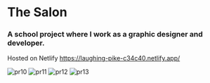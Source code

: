 <h1>The Salon</h1>

<h3>A school project where I work as a graphic designer and developer.</h3>

Hosted on Netlify https://laughing-pike-c34c40.netlify.app/

![pr10](https://user-images.githubusercontent.com/78624317/171376272-d50ac498-3c4f-40c9-a1ed-d13377ae71d8.JPG)
![pr11](https://user-images.githubusercontent.com/78624317/171376277-b7e6068a-35f6-45c4-bca6-751f1d71c1d3.JPG)
![pr12](https://user-images.githubusercontent.com/78624317/171376281-a13681a4-85d6-4b01-b8c3-ca86f0fa52df.JPG)
![pr13](https://user-images.githubusercontent.com/78624317/171376287-b921dbfa-2880-4d13-a57a-d06d0dd8a4be.JPG)

